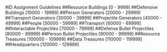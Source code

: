 #ID Assignment Guidelines
##Resource Buildings [0 - 9999]
##Defensive Buildings [10000 - 19999]
##Person Generators [20000 - 29999]
##Transport Generators [30000 - 39999]
##Projectile Generators [40000 - 49999]
##People [50000 - 59999]
##Transport [60000 - 69999]
##Interactable Projectiles [70000 - 79999]
##Defense Bullet Projectiles [80000 - 89999]
##Person Bullet Projectiles [90000 - 99999]
##Resource Treasures [100000 - 109999]
##Data Treasures [110000 - 119999]
##Headquarters [120000 - 129999]